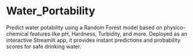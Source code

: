 # Water_Portability
Predict water potability using a Random Forest model based on physico-chemical features like pH, Hardness, Turbidity, and more. Deployed as an interactive Streamlit app, it provides instant predictions and probability scores for safe drinking water.
